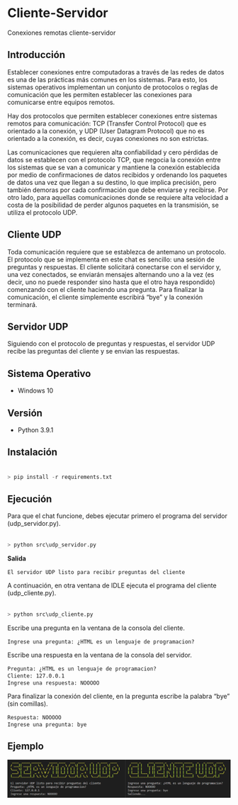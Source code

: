 # Cliente-Servidor
Conexiones remotas cliente-servidor

## Introducción
Establecer conexiones entre computadoras a través de las redes de datos es una de las prácticas más comunes en los sistemas. Para esto, los sistemas operativos implementan un conjunto de protocolos o reglas de comunicación que les permiten establecer las conexiones para comunicarse entre equipos remotos.

Hay dos protocolos que permiten establecer conexiones entre sistemas remotos para comunicación: TCP (Transfer Control Protocol) que es orientado a la conexión, y UDP (User Datagram Protocol) que no es orientado a la conexión, es decir, cuyas conexiones no son estrictas.

Las comunicaciones que requieren alta confiabilidad y cero pérdidas de datos se establecen con el protocolo TCP, que negocia la conexión entre los sistemas que se van a comunicar y mantiene la conexión establecida por medio de confirmaciones de datos recibidos y ordenando los paquetes de datos una vez que llegan a su destino, lo que implica precisión, pero también demoras por cada confirmación que debe enviarse y recibirse. Por otro lado, para aquellas comunicaciones donde se requiere alta velocidad a costa de la posibilidad de perder algunos paquetes en la transmisión, se utiliza el protocolo UDP.

## Cliente UDP
Toda comunicación requiere que se establezca de antemano un protocolo. El protocolo que se implementa en este chat es sencillo: una sesión de preguntas y respuestas. El cliente solicitará conectarse con el servidor y, una vez conectados, se enviarán mensajes alternando uno a la vez (es decir, uno no puede responder sino hasta que el otro haya respondido) comenzando con el cliente haciendo una pregunta. Para finalizar la comunicación, el cliente simplemente escribirá “bye” y la conexión terminará.

## Servidor UDP
Siguiendo con el protocolo de preguntas y respuestas, el servidor UDP recibe las preguntas del cliente y se envian las respuestas.

## Sistema Operativo
- Windows 10

## Versión
- Python 3.9.1

## Instalación
```python	

> pip install -r requirements.txt

```

## Ejecución
Para que el chat funcione, debes ejecutar primero el programa del servidor (udp_servidor.py).

```python	

> python src\udp_servidor.py

```
**Salida**

```
El servidor UDP listo para recibir preguntas del cliente
```

A continuación, en otra ventana de IDLE ejecuta el programa del cliente (udp_cliente.py).

```python	

> python src\udp_cliente.py

```

Escribe una pregunta en la ventana de la consola del cliente.

```	
Ingrese una pregunta: ¿HTML es un lenguaje de programacion?
```

Escribe una respuesta en la ventana de la consola del servidor.

```	
Pregunta: ¿HTML es un lenguaje de programacion?
Cliente: 127.0.0.1
Ingrese una respuesta: NOOOOO
```

Para finalizar la conexión del cliente, en la pregunta escribe la palabra “bye” (sin comillas).

```	
Respuesta: NOOOOO
Ingrese una pregunta: bye
```

## Ejemplo

![Aqui hay una imagen del ejemplo para ejecutar los scripts](img/bye.png)

